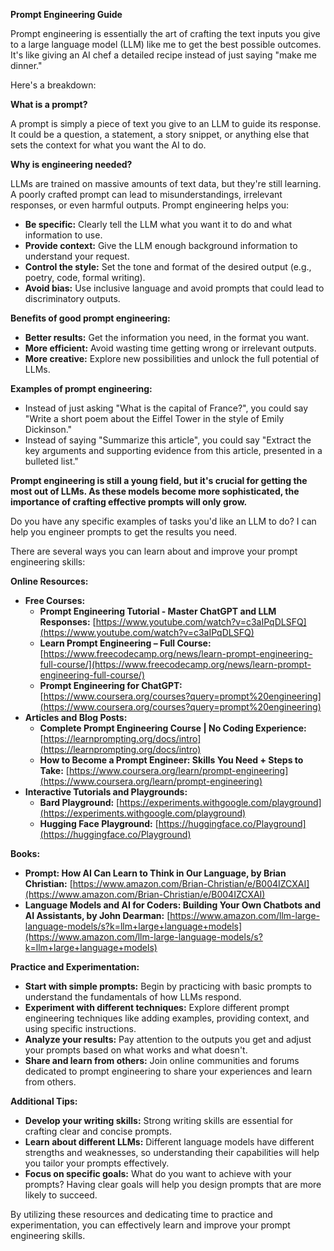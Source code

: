 **Prompt Engineering Guide**

Prompt engineering is essentially the art of crafting the text inputs you give to a large language model (LLM) like me to get the best possible outcomes. It's like giving an AI chef a detailed recipe instead of just saying "make me dinner." 

Here's a breakdown:

**What is a prompt?**

A prompt is simply a piece of text you give to an LLM to guide its response. It could be a question, a statement, a story snippet, or anything else that sets the context for what you want the AI to do.

**Why is engineering needed?**

LLMs are trained on massive amounts of text data, but they're still learning. A poorly crafted prompt can lead to misunderstandings, irrelevant responses, or even harmful outputs. Prompt engineering helps you:

* **Be specific:** Clearly tell the LLM what you want it to do and what information to use.
* **Provide context:** Give the LLM enough background information to understand your request.
* **Control the style:** Set the tone and format of the desired output (e.g., poetry, code, formal writing).
* **Avoid bias:** Use inclusive language and avoid prompts that could lead to discriminatory outputs.

**Benefits of good prompt engineering:**

* **Better results:** Get the information you need, in the format you want.
* **More efficient:** Avoid wasting time getting wrong or irrelevant outputs.
* **More creative:** Explore new possibilities and unlock the full potential of LLMs.

**Examples of prompt engineering:**

* Instead of just asking "What is the capital of France?", you could say "Write a short poem about the Eiffel Tower in the style of Emily Dickinson."
* Instead of saying "Summarize this article", you could say "Extract the key arguments and supporting evidence from this article, presented in a bulleted list."

**Prompt engineering is still a young field, but it's crucial for getting the most out of LLMs. As these models become more sophisticated, the importance of crafting effective prompts will only grow.**

Do you have any specific examples of tasks you'd like an LLM to do? I can help you engineer prompts to get the results you need.

There are several ways you can learn about and improve your prompt engineering skills:

**Online Resources:**

* **Free Courses:**
    * **Prompt Engineering Tutorial - Master ChatGPT and LLM Responses:** [https://www.youtube.com/watch?v=c3aIPqDLSFQ](https://www.youtube.com/watch?v=c3aIPqDLSFQ)
    * **Learn Prompt Engineering – Full Course:** [https://www.freecodecamp.org/news/learn-prompt-engineering-full-course/](https://www.freecodecamp.org/news/learn-prompt-engineering-full-course/)
    * **Prompt Engineering for ChatGPT:** [https://www.coursera.org/courses?query=prompt%20engineering](https://www.coursera.org/courses?query=prompt%20engineering)
* **Articles and Blog Posts:**
    * **Complete Prompt Engineering Course | No Coding Experience:** [https://learnprompting.org/docs/intro](https://learnprompting.org/docs/intro)
    * **How to Become a Prompt Engineer: Skills You Need + Steps to Take:** [https://www.coursera.org/learn/prompt-engineering](https://www.coursera.org/learn/prompt-engineering)
* **Interactive Tutorials and Playgrounds:**
    * **Bard Playground:** [https://experiments.withgoogle.com/playground](https://experiments.withgoogle.com/playground)
    * **Hugging Face Playground:** [https://huggingface.co/Playground](https://huggingface.co/Playground)

**Books:**

* **Prompt: How AI Can Learn to Think in Our Language, by Brian Christian:** [https://www.amazon.com/Brian-Christian/e/B004IZCXAI](https://www.amazon.com/Brian-Christian/e/B004IZCXAI)
* **Language Models and AI for Coders: Building Your Own Chatbots and AI Assistants, by John Dearman:** [https://www.amazon.com/llm-large-language-models/s?k=llm+large+language+models](https://www.amazon.com/llm-large-language-models/s?k=llm+large+language+models)

**Practice and Experimentation:**

* **Start with simple prompts:** Begin by practicing with basic prompts to understand the fundamentals of how LLMs respond.
* **Experiment with different techniques:** Explore different prompt engineering techniques like adding examples, providing context, and using specific instructions.
* **Analyze your results:** Pay attention to the outputs you get and adjust your prompts based on what works and what doesn't.
* **Share and learn from others:** Join online communities and forums dedicated to prompt engineering to share your experiences and learn from others.

**Additional Tips:**

* **Develop your writing skills:** Strong writing skills are essential for crafting clear and concise prompts.
* **Learn about different LLMs:** Different language models have different strengths and weaknesses, so understanding their capabilities will help you tailor your prompts effectively.
* **Focus on specific goals:** What do you want to achieve with your prompts? Having clear goals will help you design prompts that are more likely to succeed.

By utilizing these resources and dedicating time to practice and experimentation, you can effectively learn and improve your prompt engineering skills.

